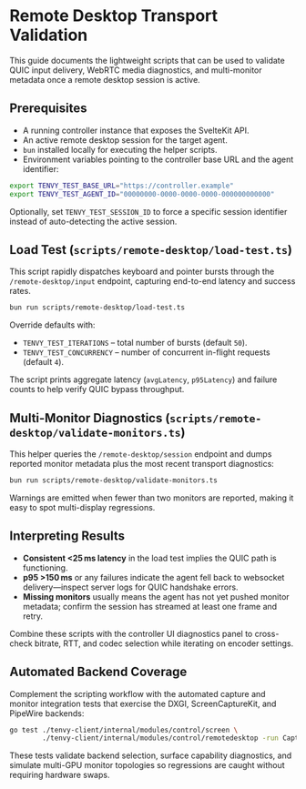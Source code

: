 # Remote Desktop Transport Validation

This guide documents the lightweight scripts that can be used to validate QUIC input delivery, WebRTC media diagnostics, and multi-monitor metadata once a remote desktop session is active.

## Prerequisites

* A running controller instance that exposes the SvelteKit API.
* An active remote desktop session for the target agent.
* `bun` installed locally for executing the helper scripts.
* Environment variables pointing to the controller base URL and the agent identifier:

```bash
export TENVY_TEST_BASE_URL="https://controller.example"
export TENVY_TEST_AGENT_ID="00000000-0000-0000-0000-000000000000"
```

Optionally, set `TENVY_TEST_SESSION_ID` to force a specific session identifier instead of auto-detecting the active session.

## Load Test (`scripts/remote-desktop/load-test.ts`)

This script rapidly dispatches keyboard and pointer bursts through the `/remote-desktop/input` endpoint, capturing end-to-end latency and success rates.

```bash
bun run scripts/remote-desktop/load-test.ts
```

Override defaults with:

* `TENVY_TEST_ITERATIONS` – total number of bursts (default `50`).
* `TENVY_TEST_CONCURRENCY` – number of concurrent in-flight requests (default `4`).

The script prints aggregate latency (`avgLatency`, `p95Latency`) and failure counts to help verify QUIC bypass throughput.

## Multi-Monitor Diagnostics (`scripts/remote-desktop/validate-monitors.ts`)

This helper queries the `/remote-desktop/session` endpoint and dumps reported monitor metadata plus the most recent transport diagnostics:

```bash
bun run scripts/remote-desktop/validate-monitors.ts
```

Warnings are emitted when fewer than two monitors are reported, making it easy to spot multi-display regressions.

## Interpreting Results

* **Consistent <25 ms latency** in the load test implies the QUIC path is functioning.
* **p95 >150 ms** or any failures indicate the agent fell back to websocket delivery—inspect server logs for QUIC handshake errors.
* **Missing monitors** usually means the agent has not yet pushed monitor metadata; confirm the session has streamed at least one frame and retry.

Combine these scripts with the controller UI diagnostics panel to cross-check bitrate, RTT, and codec selection while iterating on encoder settings.

## Automated Backend Coverage

Complement the scripting workflow with the automated capture and monitor integration tests that exercise the DXGI, ScreenCaptureKit, and PipeWire backends:

```bash
go test ./tenvy-client/internal/modules/control/screen \
        ./tenvy-client/internal/modules/control/remotedesktop -run Capture
```

These tests validate backend selection, surface capability diagnostics, and simulate multi-GPU monitor topologies so regressions are caught without requiring hardware swaps.
